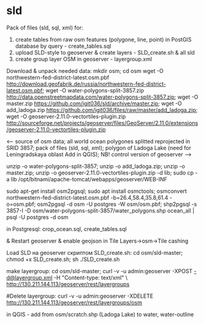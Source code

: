 # sld
Pack of files (sld, sql, xml) for:
1. create tables from raw osm features (polygone, line, point) in PostGIS database by query - create_tables.sql
2. upload SLD-style to geoserver & create layers - SLD_create.sh & all sld
3. create group layer OSM in geoserver - layergroup.xml

Download & unpack needed data:
mkdir osm; cd osm
wget -O northwestern-fed-district-latest.osm.pbf http://download.geofabrik.de/russia/northwestern-fed-district-latest.osm.pbf; wget -O water-polygons-split-3857.zip http://data.openstreetmapdata.com/water-polygons-split-3857.zip; wget -O master.zip https://github.com/igit036/sld/archive/master.zip; wget -O add_ladoga.zip https://github.com/igit036/files/raw/master/add_ladoga.zip; wget -O geoserver-2.11.0-vectortiles-plugin.zip http://sourceforge.net/projects/geoserver/files/GeoServer/2.11.0/extensions/geoserver-2.11.0-vectortiles-plugin.zip

<-- source of osm data; all world ocean polygones splitted reprojected in SRID 3857; pack of files (sld, sql, xml); polygon of Ladoga Lake (need for Leningradskaya oblast Add in QGIS); NB! control version of geoserver -->

unzip -o water-polygons-split-3857; unzip -o add_ladoga.zip; unzip -o master.zip; unzip -o geoserver-2.11.0-vectortiles-plugin.zip -d lib; sudo cp -a lib /opt/bitnami/apache-tomcat/webapps/geoserver/WEB-INF

sudo apt-get install osm2pgsql; sudo apt install osmctools; osmconvert northwestern-fed-district-latest.osm.pbf -b=26.4,58.4,35.8,61.4 -o=osm.pbf; osm2pgsql -d osm -U postgres  -W osm/osm.pbf; shp2pgsql -s 3857-I -D osm/water-polygons-split-3857/water_polygons.shp ocean_all |  psql -U postgres -d osm

in Postgresql:
crop_ocean.sql, create_tables.sql

& Restart geoserver & enable geojson in Tile Layers->osm->Tile cashing

Load SLD на geoserver скриптом SLD_create.sh:
cd osm/sld-master; chmod +x SLD_create.sh; sh ./SLD_create.sh

make layergroup:
cd osm/sld-master; curl -v -u admin:geoserver -XPOST -d@layergroup.xml -H "Content-type: text/xml" \ http://130.211.144.113/geoserver/rest/layergroups
  
#Delete layergroup: curl -v -u admin:geoserver -XDELETE \
  http://130.211.144.113/geoserver/rest/layergroups/osm
  
  in QGIS - add from osm/scratch.shp (Ladoga Lake) to water, water-outline
